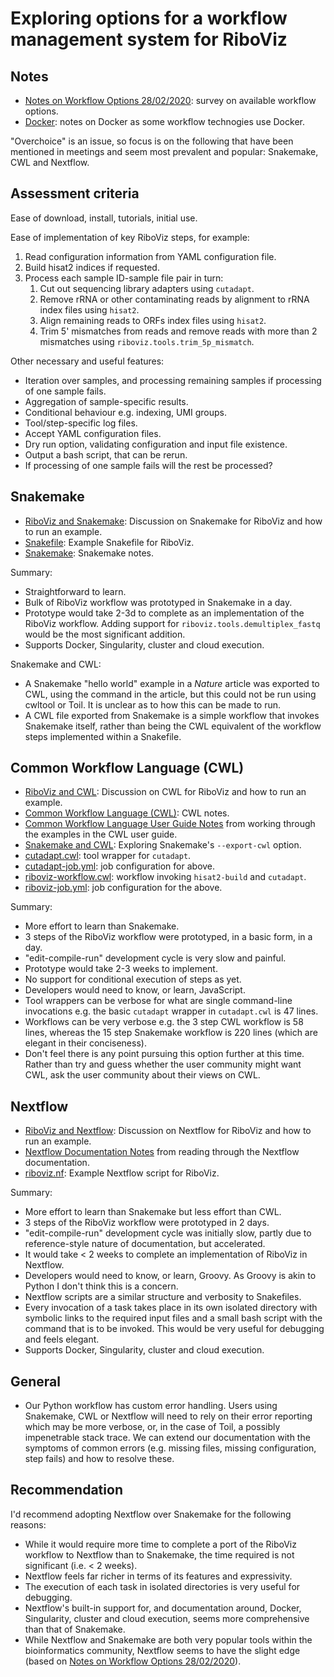 # Exploring options for a workflow management system for RiboViz

## Notes

* [Notes on Workflow Options 28/02/2020](./WorkflowsNotes.md): survey on available workflow options.
* [Docker](./Docker.md): notes on Docker as some workflow technogies use Docker.

"Overchoice" is an issue, so focus is on the following that have been mentioned in meetings and seem most prevalent and popular: Snakemake, CWL and Nextflow.

## Assessment criteria

Ease of download, install, tutorials, initial use.

Ease of implementation of key RiboViz steps, for example:

1. Read configuration information from YAML configuration file.
2. Build hisat2 indices if requested.
3. Process each sample ID-sample file pair in turn:
   1. Cut out sequencing library adapters using `cutadapt`.
   2. Remove rRNA or other contaminating reads by alignment to rRNA index files using `hisat2`.
   3. Align remaining reads to ORFs index files using `hisat2`.
   4. Trim 5' mismatches from reads and remove reads with more than 2 mismatches using `riboviz.tools.trim_5p_mismatch`.

Other necessary and useful features:

* Iteration over samples, and processing remaining samples if processing of one sample fails.
* Aggregation of sample-specific results.
* Conditional behaviour e.g. indexing, UMI groups.
* Tool/step-specific log files.
* Accept YAML configuration files.
* Dry run option, validating configuration and input file existence.
* Output a bash script, that can be rerun.
* If processing of one sample fails will the rest be processed?

## Snakemake

* [RiboViz and Snakemake](./snakemake/README.md): Discussion on Snakemake for RiboViz and how to run an example.
* [Snakefile](./snakemake/Snakefile): Example Snakefile for RiboViz.
* [Snakemake](./snakemake/Snakemake.md): Snakemake notes.

Summary:

* Straightforward to learn.
* Bulk of RiboViz workflow was prototyped in Snakemake in a day.
* Prototype would take 2-3d to complete as an implementation of the RiboViz workflow. Adding support for `riboviz.tools.demultiplex_fastq` would be the most significant addition.
* Supports Docker, Singularity, cluster and cloud execution.

Snakemake and CWL:

* A Snakemake "hello world" example in a *Nature* article was exported to CWL, using the command in the article, but this could not be run using cwltool or Toil. It is unclear as to how this can be made to run.
* A CWL file exported from Snakemake is a simple workflow that invokes Snakemake itself, rather than being the CWL equivalent of the workflow steps implemented within a Snakefile.

## Common Workflow Language (CWL)

* [RiboViz and CWL](./cwl/README.md): Discussion on CWL for RiboViz and how to run an example.
* [Common Workflow Language (CWL)](./cwl/CommonWorkflowLanguage.md): CWL notes.
* [Common Workflow Language User Guide Notes](./cwl/CwlUserGuideNotes.md) from working through the examples in the CWL user guide.
* [Snakemake and CWL](./cwl/SnakemakeCwl.md): Exploring Snakemake's `--export-cwl` option.
* [cutadapt.cwl](./cwl/cutadapt.cwl): tool wrapper for `cutadapt`.
* [cutadapt-job.yml](./cwl/cutadapt-job.yml): job configuration for above.
* [riboviz-workflow.cwl](./cwl/riboviz-workflow.cwl): workflow invoking `hisat2-build` and `cutadapt`.
* [riboviz-job.yml](./cwl/riboviz-job.yml): job configuration for the above.

Summary:

* More effort to learn than Snakemake.
* 3 steps of the RiboViz workflow were prototyped, in a basic form, in a day.
* "edit-compile-run" development cycle is very slow and painful.
* Prototype would take 2-3 weeks to implement.
* No support for conditional execution of steps as yet.
* Developers would need to know, or learn, JavaScript.
* Tool wrappers can be verbose for what are single command-line invocations e.g. the basic `cutadapt` wrapper in `cutadapt.cwl` is 47 lines.
* Workflows can be very verbose e.g. the 3 step CWL workflow is 58 lines, whereas the 15 step Snakemake workflow is 220 lines (which are elegant in their conciseness).
* Don't feel there is any point pursuing this option further at this time. Rather than try and guess whether the user community might want CWL, ask the user community about their views on CWL.

## Nextflow

* [RiboViz and Nextflow](./nextflow/README.md): Discussion on Nextflow for RiboViz and how to run an example.
* [Nextflow Documentation Notes](./nextflow/NextflowDocNotes.md) from reading through the Nextflow documentation.
* [riboviz.nf](./nextflow/riboviz.nf): Example Nextflow script for RiboViz.

Summary:

* More effort to learn than Snakemake but less effort than CWL.
* 3 steps of the RiboViz workflow were prototyped in 2 days.
* "edit-compile-run" development cycle was initially slow, partly due to reference-style nature of documentation, but accelerated.
* It would take < 2 weeks to complete an implementation of RiboViz in Nextflow.
* Developers would need to know, or learn, Groovy. As Groovy is akin to Python I don't think this is a concern.
* Nextflow scripts are a similar structure and verbosity to Snakefiles.
* Every invocation of a task takes place in its own isolated directory with symbolic links to the required input files and a small bash script with the command that is to be invoked. This would be very useful for debugging and feels elegant.
* Supports Docker, Singularity, cluster and cloud execution.

## General

* Our Python workflow has custom error handling. Users using Snakemake, CWL or Nextflow will need to rely on their error reporting which may be more verbose, or, in the case of Toil, a possibly impenetrable stack trace. We can extend our documentation with the symptoms of common errors (e.g. missing files, missing configuration, step fails) and how to resolve these.

## Recommendation

I'd recommend adopting Nextflow over Snakemake for the following reasons:

* While it would require more time to complete a port of the RiboViz workflow to Nextflow than to Snakemake, the time required is not significant (i.e. < 2 weeks).
* Nextflow feels far richer in terms of its features and expressivity.
* The execution of each task in isolated directories is very useful for debugging.
* Nextflow's built-in support for, and documentation around, Docker, Singularity, cluster and cloud execution, seems more comprehensive than that of Snakemake.
* While Nextflow and Snakemake are both very popular tools within the bioinformatics community, Nextflow seems to have the slight edge (based on [Notes on Workflow Options 28/02/2020](./WorkflowsNotes.md)).
